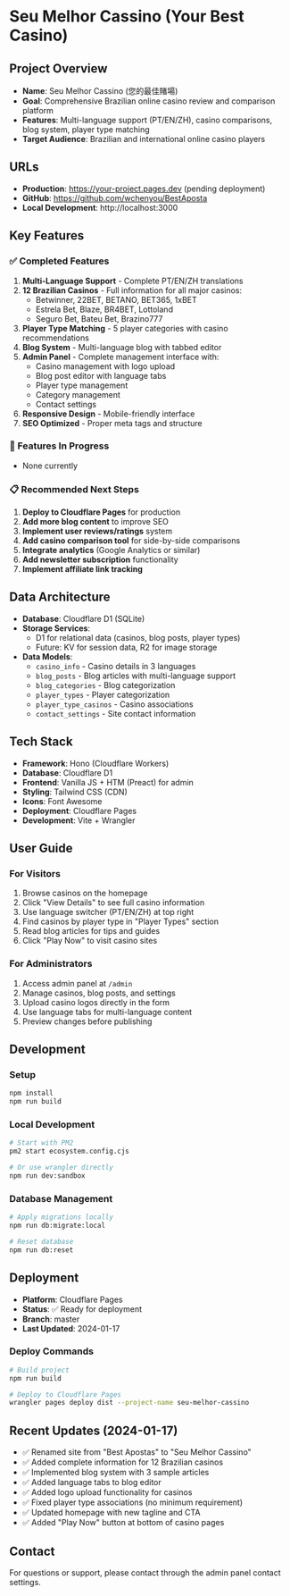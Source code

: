 # Seu Melhor Cassino (Your Best Casino)

## Project Overview
- **Name**: Seu Melhor Cassino (您的最佳賭場)
- **Goal**: Comprehensive Brazilian online casino review and comparison platform
- **Features**: Multi-language support (PT/EN/ZH), casino comparisons, blog system, player type matching
- **Target Audience**: Brazilian and international online casino players

## URLs
- **Production**: https://your-project.pages.dev (pending deployment)
- **GitHub**: https://github.com/wchenyou/BestAposta
- **Local Development**: http://localhost:3000

## Key Features

### ✅ Completed Features
1. **Multi-Language Support** - Complete PT/EN/ZH translations
2. **12 Brazilian Casinos** - Full information for all major casinos:
   - Betwinner, 22BET, BETANO, BET365, 1xBET
   - Estrela Bet, Blaze, BR4BET, Lottoland
   - Seguro Bet, Bateu Bet, Brazino777
3. **Player Type Matching** - 5 player categories with casino recommendations
4. **Blog System** - Multi-language blog with tabbed editor
5. **Admin Panel** - Complete management interface with:
   - Casino management with logo upload
   - Blog post editor with language tabs
   - Player type management
   - Category management
   - Contact settings
6. **Responsive Design** - Mobile-friendly interface
7. **SEO Optimized** - Proper meta tags and structure

### 🔄 Features In Progress
- None currently

### 📋 Recommended Next Steps
1. **Deploy to Cloudflare Pages** for production
2. **Add more blog content** to improve SEO
3. **Implement user reviews/ratings** system
4. **Add casino comparison tool** for side-by-side comparisons
5. **Integrate analytics** (Google Analytics or similar)
6. **Add newsletter subscription** functionality
7. **Implement affiliate link tracking**

## Data Architecture
- **Database**: Cloudflare D1 (SQLite)
- **Storage Services**: 
  - D1 for relational data (casinos, blog posts, player types)
  - Future: KV for session data, R2 for image storage
- **Data Models**:
  - `casino_info` - Casino details in 3 languages
  - `blog_posts` - Blog articles with multi-language support
  - `blog_categories` - Blog categorization
  - `player_types` - Player categorization
  - `player_type_casinos` - Casino associations
  - `contact_settings` - Site contact information

## Tech Stack
- **Framework**: Hono (Cloudflare Workers)
- **Database**: Cloudflare D1
- **Frontend**: Vanilla JS + HTM (Preact) for admin
- **Styling**: Tailwind CSS (CDN)
- **Icons**: Font Awesome
- **Deployment**: Cloudflare Pages
- **Development**: Vite + Wrangler

## User Guide

### For Visitors
1. Browse casinos on the homepage
2. Click "View Details" to see full casino information
3. Use language switcher (PT/EN/ZH) at top right
4. Find casinos by player type in "Player Types" section
5. Read blog articles for tips and guides
6. Click "Play Now" to visit casino sites

### For Administrators
1. Access admin panel at `/admin`
2. Manage casinos, blog posts, and settings
3. Upload casino logos directly in the form
4. Use language tabs for multi-language content
5. Preview changes before publishing

## Development

### Setup
```bash
npm install
npm run build
```

### Local Development
```bash
# Start with PM2
pm2 start ecosystem.config.cjs

# Or use wrangler directly
npm run dev:sandbox
```

### Database Management
```bash
# Apply migrations locally
npm run db:migrate:local

# Reset database
npm run db:reset
```

## Deployment
- **Platform**: Cloudflare Pages
- **Status**: ✅ Ready for deployment
- **Branch**: master
- **Last Updated**: 2024-01-17

### Deploy Commands
```bash
# Build project
npm run build

# Deploy to Cloudflare Pages
wrangler pages deploy dist --project-name seu-melhor-cassino
```

## Recent Updates (2024-01-17)
- ✅ Renamed site from "Best Apostas" to "Seu Melhor Cassino"
- ✅ Added complete information for 12 Brazilian casinos
- ✅ Implemented blog system with 3 sample articles
- ✅ Added language tabs to blog editor
- ✅ Added logo upload functionality for casinos
- ✅ Fixed player type associations (no minimum requirement)
- ✅ Updated homepage with new tagline and CTA
- ✅ Added "Play Now" button at bottom of casino pages

## Contact
For questions or support, please contact through the admin panel contact settings.